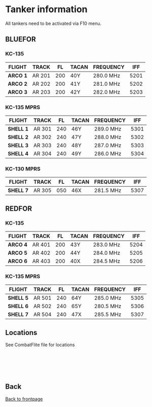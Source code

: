 # Tanker information

All tankers need to be activated via F10 menu.

## BLUEFOR

### KC-135

**FLIGHT** | **TRACK**  | **FL** | **TACAN** | **FREQUENCY** | **IFF**  |
 --------- | -----------| ------ | ------    | -----------   | -------- | 
**ARCO 1**   | AR 201     | 200    | 40Y       | 280.0 MHz     | 5201     | 
**ARCO 2**   | AR 202     | 200    | 41Y       | 281.0 MHz     | 5202    | 
**ARCO 3**   | AR 203     | 200    | 42Y       | 282.0 MHz     | 5203     | 


### KC-135 MPRS

**FLIGHT** | **TRACK**  | **FL** | **TACAN** | **FREQUENCY** | **IFF**  | 
 --------- | -----------| ------ | ------    | -----------   | -------- | 
**SHELL 1**  | AR 301     | 240    | 46Y       | 289.0 MHz     | 5301    | 
**SHELL 2**  | AR 302     | 240    | 47Y       | 288.0 MHz     | 5302     | 
**SHELL 3**  | AR 303     | 240    | 48Y       | 287.0 MHz     | 5303     | 
**SHELL 4**  | AR 304     | 240    | 49Y       | 286.0 MHz     | 5304     | 

### KC-130 MPRS

**FLIGHT** | **TRACK**  | **FL** | **TACAN** | **FREQUENCY** | **IFF**  | 
 --------- | -----------| ------ | ------    | -----------   | -------- | 
**SHELL 7**  | AR 305     | 050   | 46X      | 281.5 MHz     | 5307    | 


## REDFOR

### KC-135

**FLIGHT** | **TRACK**  | **FL** | **TACAN** | **FREQUENCY** | **IFF**  | 
 --------- | -----------| ------ | ------    | -----------   | -------- | 
**ARCO 4**  | AR 401     | 200    | 43Y       | 283.0 MHz     | 5204    | 
**ARCO 5**  | AR 402     | 200    | 44Y       | 284.0 MHz     | 5205    | 
**ARCO 6**  | AR 403     | 200    | 40X       | 284.5 MHz     | 5206    | 

### KC-135 MPRS

**FLIGHT** | **TRACK**  | **FL** | **TACAN** | **FREQUENCY** | **IFF**  | 
 --------- | -----------| ------ | ------    | -----------   | -------- | 
**SHELL 5**  | AR 501     | 240    | 64Y       | 285.0 MHz     | 5305     | 
**SHELL 6**  | AR 502     | 240    | 65Y       | 280.5 MHz     | 5306     | 
**SHELL 7**  | AR 504     | 240    | 47X       | 285.5 MHz     | 5307     | 

## Locations
See CombatFlite file for locations






<br>
<br>
<br>
<br>

## Back
[Back to frontpage](https://132nd-vwing.github.io/TRMA-Brief/)
